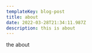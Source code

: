 ```yaml
---
templateKey: blog-post
title: about
date: 2022-03-28T21:34:11.987Z
description: this is about
---
```

the about